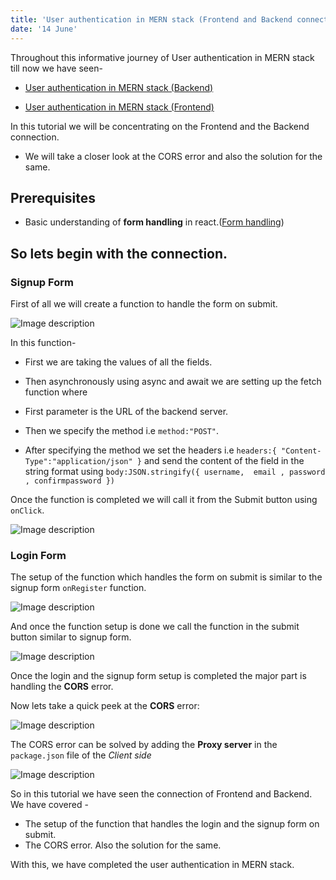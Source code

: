 ```yaml
---
title: 'User authentication in MERN stack (Frontend and Backend connection)'
date: '14 June'
---
```


Throughout this informative journey of User authentication in MERN stack till now we have seen-
- [User authentication in MERN stack (Backend)](https://dev.to/itsfarhankhan28/user-authentication-in-mern-stack-part-1-4bj3)

- [User authentication in MERN stack (Frontend)](https://dev.to/itsfarhankhan28/user-authentication-in-mern-stack-frontend-1c14)

In this tutorial we will be concentrating on the Frontend and the Backend connection.

- We will take a closer look at the CORS error and also the solution for the same.

## Prerequisites

- Basic understanding of **form handling** in react.([Form handling](https://www.w3schools.com/react/react_forms.asp))

## So lets begin with the connection.

### Signup Form
First of all we will create a function to handle the form on submit.

![Image description](https://dev-to-uploads.s3.amazonaws.com/uploads/articles/chuik9h26of36fd1knor.png)

In this function-
- First we are taking the values of all the fields.
- Then asynchronously using async and await we are setting up the fetch function where 

 - First parameter is the URL of the backend server.
 - Then we specify the method i.e `method:"POST"`.
 - After specifying the method we set the headers i.e `headers:{
            "Content-Type":"application/json"
        }` and send the content of the field in the string format 
   using `body:JSON.stringify({
            username,  email , password , confirmpassword
        })`

Once the function is completed we will call it from the Submit button using `onClick`.

![Image description](https://dev-to-uploads.s3.amazonaws.com/uploads/articles/p7ujyj3lpp6167pagxmv.png)

### Login Form
The setup of the function which handles the form on submit is similar to the signup form `onRegister` function.

![Image description](https://dev-to-uploads.s3.amazonaws.com/uploads/articles/bcgapm4u5v3c5liu3k89.png)

And once the function setup is done we call the function in the submit button similar to signup form.

![Image description](https://dev-to-uploads.s3.amazonaws.com/uploads/articles/rau398nir2es9u7noqlc.png) 

Once the login and the signup form setup is completed the major part is handling the **CORS** error.

Now lets take a quick peek at the **CORS** error:

![Image description](https://dev-to-uploads.s3.amazonaws.com/uploads/articles/qc35yuqee7zv8f4v1q5y.png)

The CORS error can be solved by adding the **Proxy server** in the `package.json` file of the _Client side_

![Image description](https://dev-to-uploads.s3.amazonaws.com/uploads/articles/5ap8kiaamvf3edciubqm.png)

So in this tutorial we have seen the connection of Frontend and Backend. We have covered -
- The setup of the function that handles the login and the signup form on submit.
- The CORS error. Also the solution for the same.

With this, we have completed the user authentication in MERN stack.
